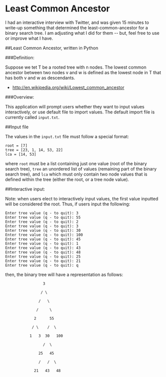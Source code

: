 Least Common Ancestor
=====================

I had an interactive interview with Twitter, and was given 15 minutes to write-up something that determined the least-common-ancestor for a binary search tree.  I am adjusting what I did for them -- but, feel free to use or improve what I have.

##Least Common Ancestor, written in Python

###Definition:

Suppose we tet T be a rooted tree with n nodes. The lowest common ancestor between two nodes v and w is defined as the lowest node in T that has both v and w as descendants.

- http://en.wikipedia.org/wiki/Lowest_common_ancestor

###Overview:

This application will prompt users whether they want to input values interactively, or use default file to import values.  The default import file is currently called `input.txt`.

##Input file

The values in the `input.txt` file must follow a special format:

```
root = [7]
tree = [23, 1, 14, 53, 22]
lca = [14, 53]
```

where `root` must be a list containing just one value (root of the binary search tree), `tree` an unordered list of values (remaining part of the binary search tree), and `lca` which must only contain two node values that is defined within the tree (either the root, or a tree node value).

##Interactive input:

Note: when users elect to interactively input values, the first value inputted will be considered the root.  Thus, if users input the following:

```
Enter tree value (q - to quit): 3
Enter tree value (q - to quit): 55
Enter tree value (q - to quit): 2
Enter tree value (q - to quit): 3
Enter tree value (q - to quit): 30
Enter tree value (q - to quit): 100
Enter tree value (q - to quit): 45
Enter tree value (q - to quit): 1
Enter tree value (q - to quit): 43
Enter tree value (q - to quit): 48
Enter tree value (q - to quit): 25
Enter tree value (q - to quit): 21
Enter tree value (q - to quit): q
```

then, the binary tree will have a representation as follows:

```
                 3

                / \

               /   \

              /     \

             2      55

            / \    /  \

           1   3  30   100

                 /  \

               25   45

               /   /  \

             21   43   48
```
